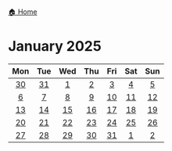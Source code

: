 [🏠 Home](../../index.md)
# January 2025

|Mon|Tue|Wed|Thu|Fri|Sat|Sun|
|:-:|:-:|:-:|:-:|:-:|:-:|:-:|
|[30](./december_30.md)|[31](./december_31.md)|[1](./january_1.md)|[2](./january_2.md)|[3](./january_3.md)|[4](./january_4.md)|[5](./january_5.md)|
|[6](./january_6.md)|[7](./january_7.md)|[8](./january_8.md)|[9](./january_9.md)|[10](./january_10.md)|[11](./january_11.md)|[12](./january_12.md)|
|[13](./january_13.md)|[14](./january_14.md)|[15](./january_15.md)|[16](./january_16.md)|[17](./january_17.md)|[18](./january_18.md)|[19](./january_19.md)|
|[20](./january_20.md)|[21](./january_21.md)|[22](./january_22.md)|[23](./january_23.md)|[24](./january_24.md)|[25](./january_25.md)|[26](./january_26.md)|
|[27](./january_27.md)|[28](./january_28.md)|[29](./january_29.md)|[30](./january_30.md)|[31](./january_31.md)|[1](./february_1.md)|[2](./february_2.md)|
